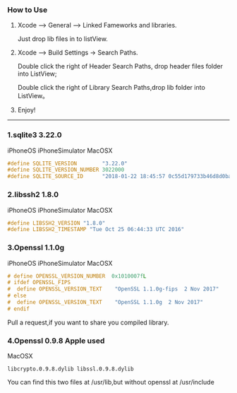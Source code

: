 
### How to Use

1. Xcode --> General --> Linked Fameworks and libraries. 

	Just drop lib files in to listView.

2. Xcode --> Build Settings -> Search Paths.

	Double click the right of Header Search Paths,
drop header files folder into ListView;

 	Double click the right of Library Search Paths,drop lib folder into ListView。

3. Enjoy!

---

###  1.sqlite3 3.22.0

iPhoneOS iPhoneSimulator  MacOSX

```c
#define SQLITE_VERSION        "3.22.0"
#define SQLITE_VERSION_NUMBER 3022000
#define SQLITE_SOURCE_ID      "2018-01-22 18:45:57 0c55d179733b46d8d0ba4d88e01a25e10677046ee3da1d5b1581e86726f2171d"
```
### 2.libssh2 1.8.0

iPhoneOS iPhoneSimulator  MacOSX

```c
#define LIBSSH2_VERSION "1.8.0"
#define LIBSSH2_TIMESTAMP "Tue Oct 25 06:44:33 UTC 2016"

```


### 3.Openssl 1.1.0g 

iPhoneOS iPhoneSimulator  MacOSX

```c
# define OPENSSL_VERSION_NUMBER  0x1010007fL
# ifdef OPENSSL_FIPS
#  define OPENSSL_VERSION_TEXT    "OpenSSL 1.1.0g-fips  2 Nov 2017"
# else
#  define OPENSSL_VERSION_TEXT    "OpenSSL 1.1.0g  2 Nov 2017"
# endif
```

Pull a request,if you want to share you compiled  library.


### 4.Openssl 0.9.8  Apple used

MacOSX

	libcrypto.0.9.8.dylib libssl.0.9.8.dylib
	
You can find this two files at /usr/lib,but without openssl at /usr/include









